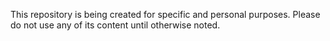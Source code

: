 This repository is being created for specific and personal purposes. Please do not use any of its content until otherwise noted.
